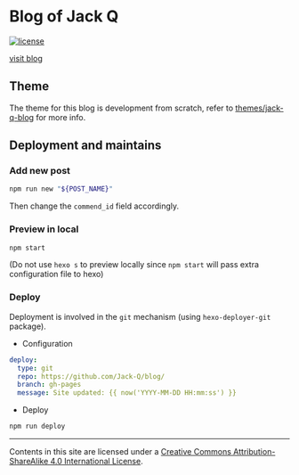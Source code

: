 # Blog of Jack Q


[![license](https://img.shields.io/github/license/Jack-Q/blog.svg?style=flat-square)](https://github.com/Jack-Q/blog/blob/master/LICENSE)


[visit blog](https://jack-q.github.io/blog/)

## Theme

The theme for this blog is development from scratch, 
refer to [themes/jack-q-blog](themes/jack-q-blog/README.md)
for more info.

## Deployment and maintains

### Add new post

```bash
npm run new "${POST_NAME}"
```
Then change the `commend_id` field accordingly.

### Preview in local

```bash
npm start
```

(Do not use `hexo s` to preview locally since `npm start` will pass extra configuration file to hexo)

### Deploy

Deployment is involved in the `git` mechanism (using `hexo-deployer-git` package).

* Configuration

```yaml
deploy:
  type: git
  repo: https://github.com/Jack-Q/blog/
  branch: gh-pages
  message: Site updated: {{ now('YYYY-MM-DD HH:mm:ss') }}
```

* Deploy

```bash
npm run deploy
```
---
Contents in this site are licensed under a [Creative Commons Attribution-ShareAlike 4.0 International License](https://creativecommons.org/licenses/by-sa/4.0/).